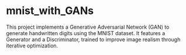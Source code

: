 # mnist_with_GANs
This project implements a Generative Adversarial Network (GAN) to generate handwritten digits using the MNIST dataset. It features a Generator and a Discriminator, trained to improve image realism through iterative optimization.
